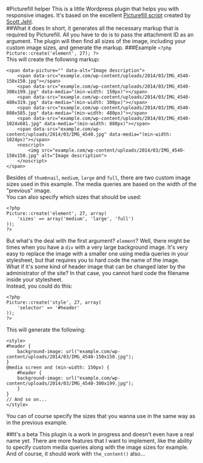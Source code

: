 #Picturefill helper
This is a little Wordpress plugin that helps you with responsive images. It's based on the excellent
[Picturefill script](https://github.com/scottjehl/picturefill) created by [Scott Jehl](http://scottjehl.com).  
##What it does
In short, it generates all the necessary markup that is required by Picturefill. All you have to do is to pass the attachment ID as an argument.  The plugin will then find all sizes of the image, including your custom image sizes, and generate the markup.
###Example
``<?php Picture::create('element', 27); ?>``  
This will create the following markup:

	<span data-picture="" data-alt="Image description">
		<span data-src="example.com/wp-content/uploads/2014/03/IMG_4540-150x150.jpg"></span>
		<span data-src="example.com/wp-content/uploads/2014/03/IMG_4540-300x199.jpg" data-media="(min-width: 150px)"></span>
		<span data-src="example.com/wp-content/uploads/2014/03/IMG_4540-480x319.jpg" data-media="(min-width: 300px)"></span>
		<span data-src="example.com/wp-content/uploads/2014/03/IMG_4540-880x585.jpg" data-media="(min-width: 480px)"></span>
		<span data-src="example.com/wp-content/uploads/2014/03/IMG_4540-1024x681.jpg" data-media="(min-width: 880px)"></span>
		<span data-src="example.com/wp-content/uploads/2014/03/IMG_4540.jpg" data-media="(min-width: 1024px)"></span>
		<noscript>
			<img src="example.com/wp-content/uploads/2014/03/IMG_4540-150x150.jpg" alt="Image description">
		</noscript>
	</span>
	
Besides of ``thumbnail``, ``medium``, ``large`` and ``full``, there are two custom image sizes used in this example.  The media queries are based on the width of the "previous" image.  
You can also specify which sizes that should be used:  
	
	<?php 
	Picture::create('element', 27, array(
		'sizes' => array('medium', 'large', 'full')
	)); 
	?>
	
But what's the deal with the first argument? ``element``? Well, there might be times when you have a ``div`` with a very large background image. It's very easy to replace the image with a smaller one using media queries in your stylesheet, but that requires you to hard code the name of the image.  
What if it's some kind of header image that can be changed later by the administrator of the site? In that case, you cannot hard code the filename inside your stylesheet.  
Instead, you could do this:

	<?php
	Picture::create('style', 27, array(
		'selector' => '#header'
	));
	?>

This will generate the following:

	<style>
	#header {
		background-image: url("example.com/wp-content/uploads/2014/03/IMG_4540-150x150.jpg");
	}
	@media screen and (min-width: 150px) {
		#header {
		background-image: url("example.com/wp-content/uploads/2014/03/IMG_4540-300x199.jpg");
		}
	} 
	// And so on...
	</style>
	
You can of course specify the sizes that you wanna use in the same way as in the previous example. 

##It's a beta
This plugin is a work in progress and doesn't even have a real name yet. There are more features that I want to implement, like the ability to specify custom media queries along with the image sizes for example.  
And of course, it should work with ``the_content()`` also...
	

